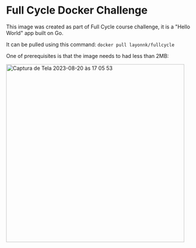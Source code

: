 # Full Cycle Docker Challenge

This image was created as part of Full Cycle course challenge, it is a "Hello World" app built on Go.

It can be pulled using this command:
```docker pull layonnk/fullcycle```

One of prerequisites is that the image needs to had less than 2MB:

<img width="481" alt="Captura de Tela 2023-08-20 às 17 05 53" src="https://github.com/Layonn/fullcycle-docker-challenge/assets/6604662/2fa2b040-56ee-47ad-94ce-c71383b8f107">
